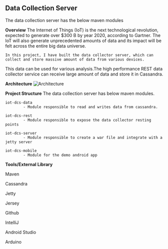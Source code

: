 <h2>Data Collection Server</h2>

The data collection server has the below maven modules

**Overview**
	The Internet of Things (IoT) is the next technological revolution, expected to generate over $300 B by year 2020, according to Gartner. 
The IoT will also generate unprecedented amounts of data and its impact will be felt across the entire big data universe.
	 
	In this project, I have built the data collector server, which can collect and store massive amount of data from various devices. 
This data can be used for various analysis.The high performance REST data collector service can receive large amount of data and store it in Cassandra.

**Architecture**
![Architecture](https://cloud.githubusercontent.com/assets/16579865/15662865/761798c2-26a9-11e6-9b9f-bcd5022db19b.png "Architeture Image")


**Project Structure**
        The data collection server has below maven modules.

	iot-dcs-data
      		- Module responsible to read and writes data from cassandra.

   	iot-dcs-rest
      		- Module responsible to expose the data collector resting points

   	iot-dcs-server
      		- Module responsible to create a war file and integrate with a jetty server
    
   	iot-dcs-mobile
      		- Module for the demo android app

**Tools/External Library**

   Maven

   Cassandra

   Jetty

   Jersey

   Github

   IntelliJ

   Android Studio

   Arduino 
   

